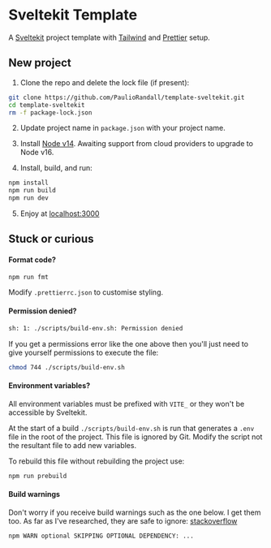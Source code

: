# Sveltekit Template

A [Sveltekit](https://kit.svelte.dev/) project template with [Tailwind](https://tailwindcss.com/) and [Prettier](https://prettier.io/) setup.

## New project

1. Clone the repo and delete the lock file (if present):

```bash
git clone https://github.com/PaulioRandall/template-sveltekit.git
cd template-sveltekit
rm -f package-lock.json
```

2. Update project name in `package.json` with your project name.

3. Install [Node v14](https://nodejs.org/en/download/). Awaiting support from cloud providers to upgrade to Node v16.

4. Install, build, and run:

```bash
npm install
npm run build
npm run dev
```

5. Enjoy at [localhost:3000](http://localhost:3000)

## Stuck or curious

#### Format code?

```bash
npm run fmt
```

Modify `.prettierrc.json` to customise styling.

#### Permission denied?

```bash
sh: 1: ./scripts/build-env.sh: Permission denied
```

If you get a permissions error like the one above then you'll just need to give yourself permissions to execute the file:

```bash
chmod 744 ./scripts/build-env.sh
```

#### Environment variables?

All environment variables must be prefixed with `VITE_` or they won't be accessible by Sveltekit.

At the start of a build `./scripts/build-env.sh` is run that generates a `.env` file in the root of the project. This file is ignored by Git. Modify the script not the resultant file to add new variables.

To rebuild this file without rebuilding the project use:

```bash
npm run prebuild
```

#### Build warnings

Don't worry if you receive build warnings such as the one below. I get them too. As far as I've researched, they are safe to ignore: [stackoverflow](https://stackoverflow.com/questions/62810078/how-to-solve-npm-warn-optional-skipping-optional-dependency-fsevents1-2-13)

```bash
npm WARN optional SKIPPING OPTIONAL DEPENDENCY: ...
```
